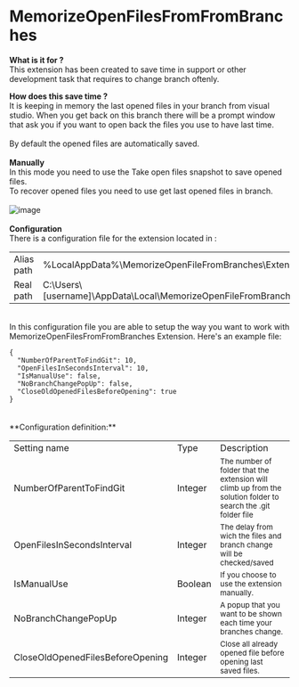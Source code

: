 # MemorizeOpenFilesFromFromBranches

**What is it for ?**<br>
This extension has been created to save time in support or other development task that requires to change branch oftenly.<br>

**How does this save time ?**<br>
It is keeping in memory the last opened files in your branch from visual studio. When you get back on this branch there
will be a prompt window that ask you if you want to open back the files you use to have last time.
<br><br>
By default the opened files are automatically saved.<br><br>
**Manually**<br>
In this mode you need to use the Take open files snapshot to save opened files.<br>
To recover opened files you need to use get last opened files in branch.<br><br>
![image](https://github.com/zatura33/MemorizeOpenFilesFromFromBranches/assets/19225363/f6fd57d2-b9d8-4c97-8b0e-0141f4979405)
<br>
<br>
**Configuration**<br>
There is a configuration file for the extension located in :  <br>
<table style="overflow: hidden;">
<tr>
    <td>Alias path</td>
    <td>%LocalAppData%\MemorizeOpenFileFromBranches\Extension.cfg</td>
  </tr>
  <tr>
    <td>Real path</td>
    <td>C:\Users\[username]\AppData\Local\MemorizeOpenFileFromBranches\Extension.cfg</td>
  </tr>
  <tr>
</table>
<br>
In this configuration file you are able to setup the way you want to work with MemorizeOpenFilesFromFromBranches Extension.
Here's an example file:<br>
<code>
{
  "NumberOfParentToFindGit": 10,
  "OpenFilesInSecondsInterval": 10,
  "IsManualUse": false,
  "NoBranchChangePopUp": false,
  "CloseOldOpenedFilesBeforeOpening": true
}
</code><br><br>
**Configuration definition:** <br>
<table style="overflow: hidden;">
  <tr>
    <td>Setting name</td>
    <td>Type</td>
    <td>Description</td>
  </tr>
    <tr>
    <td>NumberOfParentToFindGit</td>
    <td>Integer</td>
    <td><sup>The number of folder that the extension will climb up from the solution folder to search the .git folder file</sup></td>
  </tr>
  <tr>
    <td>OpenFilesInSecondsInterval</td>
    <td>Integer</td>
    <td><sup>The delay from wich the files and branch change will be checked/saved</sup></td>
  </tr>
  <tr>
    <td>IsManualUse</td>
    <td>Boolean</td>
    <td><sup>If you choose to use the extension manually.</sup></td>
  </tr>
 <tr>
    <td>NoBranchChangePopUp</td>
    <td>Integer</td>
    <td><sup>A popup that you want to be shown each time your branches change.</sup></td>
  </tr>
 <tr>
    <td>CloseOldOpenedFilesBeforeOpening</td>
    <td>Integer</td>
    <td><sup>Close all already opened file before opening last saved files.</sup></td>
  </tr>    
</table>







